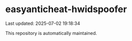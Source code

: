 # easyanticheat-hwidspoofer

Last updated: 2025-07-02 19:18:34

This repository is automatically maintained.
